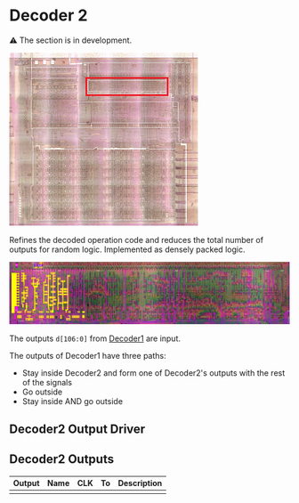 # Decoder 2

:warning: The section is in development.

![locator_decoder2](/imgstore/locator_decoder2.png)

Refines the decoded operation code and reduces the total number of outputs for random logic. Implemented as densely packed logic.

![decoder2](/imgstore/decoder2.jpg)

The outputs `d[106:0]` from [Decoder1](decoder1.md) are input.

The outputs of Decoder1 have three paths:
- Stay inside Decoder2 and form one of Decoder2's outputs with the rest of the signals
- Go outside
- Stay inside AND go outside

## Decoder2 Output Driver

## Decoder2 Outputs

|Output|Name|CLK|To|Description|
|---|---|---|---|---|
| | | | |
